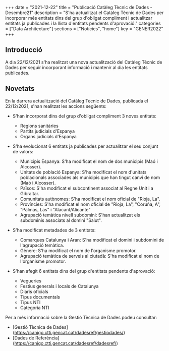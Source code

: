 +++
date        = "2021-12-22"
title       = "Publicació Catàleg Tècnic de Dades - Desembre21"
description = "S'ha actualitzat el Catàleg Tècnic de Dades per incorporar més entitats dins del grup d'obligat compliment i actualitzar entitats ja publicades i la llista d'entitats pendents d'aprovació."
categories  = ["Data Architecture"]
sections    = ["Notícies", "home"]
key = "GENER2022"
+++

## Introducció

A dia 22/12/2021 s'ha realitzat una nova actualització del Catàleg Tècnic de Dades per seguir incorporant informació i mantenir al dia les entitats publicades.
 
## Novetats

En la darrera actualització del Catàleg Tècnic de Dades, publicada el 22/12/2021, s'han realitzat les accions següents:

- S'han incorporat dins del grup d'obligat compliment 3 noves entitats:
  - Regions sanitàries
  - Partits judicials d'Espanya
  - Òrgans judicials d'Espanya
  
- S'ha evolucionat 6 entitats ja publicades per actualitzar el seu conjunt de valors:
  - Municipis Espanya: S'ha modificat el nom de dos municipis (Maó i Alcosser).
  - Unitats de població Espanya: S'ha modificat el nom d'unitats poblacionals associades als municipis que han tingut canvi de nom (Maó i Alcosser).
  - Països: S'ha modificat el subcontinent associat al Regne Unit i a Gibraltar.
  - Comunitats autònomes: S'ha modificat el nom oficial de "Rioja, La".
  - Províncies: S'ha modificat el nom oficial de "Rioja, La", "Coruña, A", "Palmas, Las" i "Alacant/Alicante"
  - Agrupació temàtica nivell subdomini: S'han actualitzat els subdominis associats al domini "Salut".

- S'ha modificat metadades de 3 entitats:
  - Comarques Catalunya i Aran: S'ha modificat el domini i subdomini de l'agrupació temàtica.
  - Gènere: S'ha modificat el nom de l'organisme promotor.
  - Agrupació temàtica de serveis al ciutadà: S'ha modificat el nom de l'organisme promotor.

- S'han afegit 6 entitats dins del grup d'entitats pendents d'aprovació: 
  - Vegueries
  - Festius generals i locals de Catalunya
  - Diaris oficials
  - Tipus documentals
  - Tipus NTI
  - Categoria NTI


Per a més informació sobre la Gestió Tècnica de Dades podeu consultar:

* [Gestió Tècnica de Dades] (https://canigo.ctti.gencat.cat/dadesref/gestiodades/)
* [Dades de Referència] (https://canigo.ctti.gencat.cat/dadesref/dadesref/)

